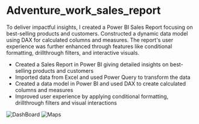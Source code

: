 # Adventure_work_sales_report
To deliver impactful insights, I created a Power BI Sales Report focusing on best-selling products and customers. Constructed a dynamic data model using DAX for calculated columns and measures. The report's user experience was further enhanced through features like conditional formatting, drillthrough filters, and interactive visuals.
* Created a Sales Report in Power BI giving detailed insights on best-selling products and customers
* Imported data from Excel and used Power Query to transform the data
* Created a data model in Power BI and used DAX to create calculated columns and measures
* Improved user experience by applying conditional formatting, drillthrough filters and visual interactions

![DashBoard](https://github.com/GirishRGowda/Adventure_work_sales_report/assets/119446227/2627b426-830d-4be7-a0d5-6e9db0dc4eb9)
![Maps](https://github.com/GirishRGowda/Adventure_work_sales_report/assets/119446227/a46350a8-4bec-4149-9975-20c5c668b7ca)

